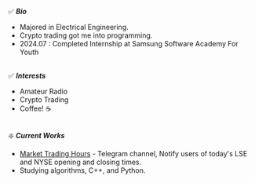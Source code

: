 ✅ ***Bio<br>***
- Majored in Electrical Engineering.
- Crypto trading got me into programming.
- 2024.07 : Completed Internship at Samsung Software Academy For Youth<br><br>

✅ ***Interests<br>***
- Amateur Radio
- Crypto Trading
- Coffee! ☕️<br><br>

❇️ ***Current Works<br>***
- [Market Trading Hours](https://t.me/MarketTradingHours) - Telegram channel, Notify users of today's LSE and NYSE opening and closing times.
- Studying algorithms, C++, and Python.
